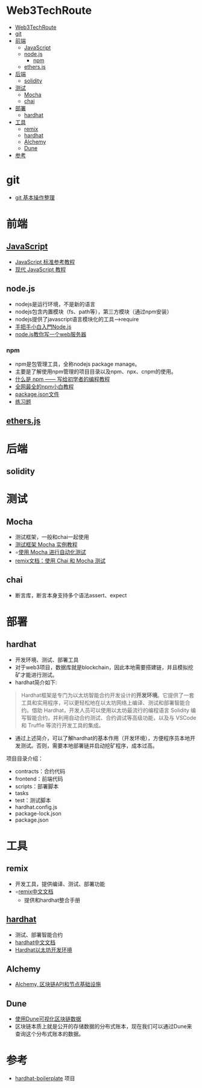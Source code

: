# Web3TechRoute
<!-- TOC -->

- [Web3TechRoute](#web3techroute)
- [git](#git)
- [前端](#前端)
  - [JavaScript](#javascript)
  - [node.js](#nodejs)
    - [npm](#npm)
  - [ethers.js](#ethersjs)
- [后端](#后端)
  - [solidity](#solidity)
- [测试](#测试)
  - [Mocha](#mocha)
  - [chai](#chai)
- [部署](#部署)
  - [hardhat](#hardhat)
- [工具](#工具)
  - [remix](#remix)
  - [hardhat](#hardhat-1)
  - [Alchemy](#alchemy)
  - [Dune](#dune)
- [参考](#参考)

<!-- /TOC -->

# git
- [git 基本操作整理](https://juejin.cn/post/7098675784306393125)
# 前端
## [JavaScript](JavaScript.md)
- [JavaScript 标准参考教程](https://javascript.ruanyifeng.com/)
- [现代 JavaScript 教程](https://zh.javascript.info/)
## node.js
- nodejs是运行环境，不是新的语言
- nodejs包含内置模块（fs、path等），第三方模块（通过npm安装）
- nodejs提供了javascript语言模块化的工具-->require
- [手把手小白入門Node.js](https://juejin.cn/post/7090181915562475527)
- [node.js教你写一个web服务器](https://juejin.cn/post/7092006570531241998)
### npm
- npm是包管理工具，全称nodejs package manage。
- 主要是了解使用npm管理的项目目录以及npm、npx、cnpm的使用。
- [什么是 npm —— 写给初学者的编程教程](https://www.freecodecamp.org/chinese/news/what-is-npm-a-node-package-manager-tutorial-for-beginners/)
- [全网最全的npm小白教程](https://juejin.cn/post/7091142503478329358)
- [package.json文件](https://javascript.ruanyifeng.com/nodejs/packagejson.html)
- [练习题](https://ks.wjx.top/vj/ro3Rx5R.aspx)
## [ethers.js](ethers.js.md)

# 后端
## solidity
# 测试
## Mocha
- 测试框架，一般和chai一起使用
- [测试框架 Mocha 实例教程
](https://www.ruanyifeng.com/blog/2015/12/a-mocha-tutorial-of-examples.html)
- `⭐`[使用 Mocha 进行自动化测试](https://zh.javascript.info/testing-mocha#kai-fa-liu-cheng)
- [remix文档：使用 Chai 和 Mocha 测试](https://remix-ide.readthedocs.io/zh_CN/latest/testing_using_Chai_&_Mocha.html)
## chai
- 断言库，断言本身支持多个语法assert、expect
# 部署
## hardhat
- 开发环境、测试、部署工具
- 对于web3项目，数据库就是blockchain，因此本地需要搭建链，并且模拟挖矿才能进行测试。
- hardhat简介如下:
>Hardhat框架是专门为以太坊智能合约开发设计的**开发环境**。它提供了一套工具和实用程序，可以更轻松地在以太坊网络上编译、测试和部署智能合约。借助 Hardhat，开发人员可以使用以太坊最流行的编程语言 Solidity 编写智能合约，并利用自动合约测试、合约调试等高级功能，以及与 VSCode 和 Truffle 等流行开发工具的集成。
- 通过上述简介，可以了解hardhat的基本作用（开发环境），方便程序员本地开发测试。否则，需要本地部署链并启动挖矿程序，成本过高。

项目目录介绍：
- contracts：合约代码
- frontend：前端代码
- scripts：部署脚本
- tasks
- test：测试脚本
- hardhat.config.js
- package-lock.json
- package.json

# 工具
## remix
- 开发工具，提供编译、测试、部署功能
- `⭐`[remix中文文档](https://remix-ide.readthedocs.io/zh_CN/latest/index.html)
  - 提供和hardhat整合手册
## [hardhat](hardhat.md)
- 测试、部署智能合约
- [hardhat中文文档](https://learnblockchain.cn/docs/hardhat/getting-started/)
- [Hardhat以太坊开发环境](https://github.com/AmazingAng/WTF-Solidity/blob/main/Topics/Tools/TOOL06_Hardhat/readme.md)
## Alchemy
- [Alchemy, 区块链API和节点基础设施](https://github.com/AmazingAng/WTF-Solidity/blob/main/Topics/Tools/TOOL04_Alchemy/readme.md)
## Dune
- [使用Dune可视化区块链数据](https://github.com/AmazingAng/WTF-Solidity/tree/main/Topics/Tools/TOOL05_Dune)
- 区块链本质上就是公开的存储数据的分布式账本，现在我们可以通过Dune来查询这个分布式账本的数据。

# 参考
- [hardhat-boilerplate](https://github.com/NomicFoundation/hardhat-boilerplate)
项目